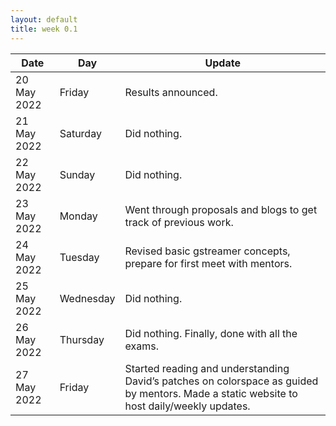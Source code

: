 ```yaml
---
layout: default
title: week 0.1
---
```


Date|Day  |Update
| ----------|----|-------------|
20 May 2022 |Friday| Results announced.
21 May 2022 |Saturday|Did nothing.
22 May 2022 |Sunday|Did nothing.
23 May 2022 |Monday| Went through proposals and blogs to get track of previous work.
24 May 2022 |Tuesday|Revised basic gstreamer concepts, prepare for first meet with mentors.
25 May 2022|Wednesday|Did nothing.
26 May 2022|Thursday|Did nothing. Finally, done with all the exams.
27 May 2022|Friday|Started reading and understanding David’s patches on colorspace as guided by mentors. Made a static website to host daily/weekly updates.
